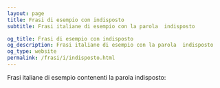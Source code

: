 ```yaml
---
layout: page
title: Frasi di esempio con indisposto 
subtitle: Frasi italiane di esempio con la parola  indisposto

og_title: Frasi di esempio con indisposto 
og_description: Frasi italiane di esempio con la parola  indisposto
og_type: website
permalink: /frasi/i/indisposto.html
---
```


Frasi italiane di esempio contenenti la parola indisposto:


